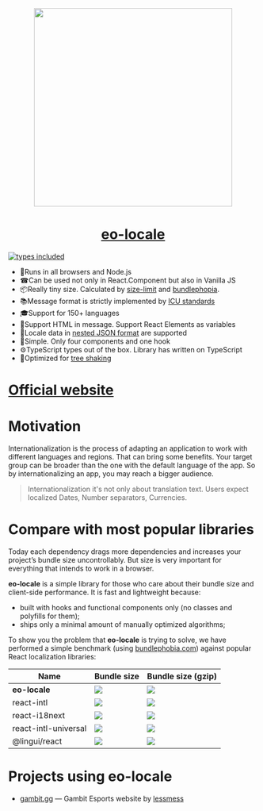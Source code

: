 <div align="center">
  <a href="https://eo-locale.netlify.app/">
    <img src="assets/hello.png" width="400" />
  </a>
</div>

<div align="center">
  <a href="https://eo-locale.netlify.app/">
    <h1>eo-locale</h1>
  </a>
</div>

[![types included](https://badgen.net/npm/types/@eo-locale/core?icon=typescript)](https://www.npmjs.com/package/@eo-locale/core)

- 💪Runs in all browsers and Node.js
- ☎Can be used not only in React.Component but also in Vanilla JS
- 📦Really tiny size. Calculated by [size-limit](https://github.com/ai/size-limit) and [bundlephopia](https://bundlephobia.com/result?p=eo-locale@latest).
- 📚Message format is strictly implemented by [ICU standards](http://userguide.icu-project.org/formatparse/messages)
- 🎓Support for 150+ languages
- 🎉Support HTML in message. Support React Elements as variables
- 🎢Locale data in [nested JSON format](https://github.com/ibitcy/eo-locale/releases/tag/7.4.0) are supported
- 👫Simple. Only four components and one hook
- ⚙️TypeScript types out of the box. Library has written on TypeScript
- 🎄Optimized for [tree shaking](https://webpack.js.org/guides/tree-shaking/)

# [Official website](https://eo-locale.netlify.app/)

# Motivation

Internationalization is the process of adapting an application to work with different languages and regions. That can bring some benefits. Your target group can be broader than the one with the default language of the app. So by internationalizing an app, you may reach a bigger audience.

> Internationalization it's not only about translation text. Users expect localized Dates, Number separators, Currencies.

# Compare with most popular libraries

Today each dependency drags more dependencies and increases your project’s bundle size uncontrollably. But size is very important for everything that intends to work in a browser.

**eo-locale** is a simple library for those who care about their bundle size and client-side performance. It is fast and lightweight because:

- built with hooks and functional components only (no classes and polyfills for them);
- ships only a minimal amount of manually optimized algorithms;

To show you the problem that **eo-locale** is trying to solve, we have performed a simple benchmark (using [bundlephobia.com](https://bundlephobia.com)) against popular React localization libraries:

| Name                 | Bundle size                                                                                                                                       | Bundle size (gzip)                                                                                                                                   |
| -------------------- | ------------------------------------------------------------------------------------------------------------------------------------------------- | ---------------------------------------------------------------------------------------------------------------------------------------------------- |
| **eo-locale**        | [![](https://badgen.net/bundlephobia/min/@eo-locale/react@latest?color=6ead0a&label=)](https://bundlephobia.com/result?p=@eo-locale/react@latest) | [![](https://badgen.net/bundlephobia/minzip/@eo-locale/react@latest?color=6ead0a&label=)](https://bundlephobia.com/result?p=@eo-locale/react@latest) |
| react-intl           | [![](https://badgen.net/bundlephobia/min/react-intl?color=red&label=)](https://bundlephobia.com/result?p=react-intl)                              | [![](https://badgen.net/bundlephobia/minzip/react-intl?color=red&label=)](https://bundlephobia.com/result?p=react-intl)                              |
| react-i18next        | [![](https://badgen.net/bundlephobia/min/react-i18next?color=red&label=)](https://bundlephobia.com/result?p=react-i18next)                        | [![](https://badgen.net/bundlephobia/minzip/react-i18next?color=red&label=)](https://bundlephobia.com/result?p=react-i18next)                        |
| react-intl-universal | [![](https://badgen.net/bundlephobia/min/react-intl-universal?color=red&label=)](https://bundlephobia.com/result?p=react-intl-universal)          | [![](https://badgen.net/bundlephobia/minzip/react-intl-universal?color=red&label=)](https://bundlephobia.com/result?p=react-intl-universal)          |
| @lingui/react        | [![](https://badgen.net/bundlephobia/min/@lingui/react?color=red&label=)](https://bundlephobia.com/result?p=@lingui/react)                        | [![](https://badgen.net/bundlephobia/minzip/@lingui/react?color=red&label=)](https://bundlephobia.com/result?p=@lingui/react)                        |

# Projects using eo-locale

- [gambit.gg](https://gambit.gg/) — Gambit Esports website by [lessmess](https://lessmess.agency/)

